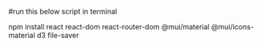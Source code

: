 #run this below script in terminal

npm install react react-dom react-router-dom @mui/material @mui/icons-material d3 file-saver
